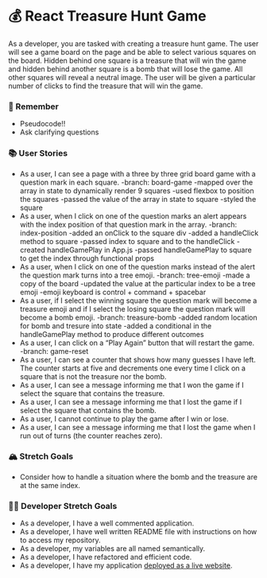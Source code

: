 # 💰 React Treasure Hunt Game

As a developer, you are tasked with creating a treasure hunt game. The user will see a game board on the page and be able to select various squares on the board. Hidden behind one square is a treasure that will win the game and hidden behind another square is a bomb that will lose the game. All other squares will reveal a neutral image. The user will be given a particular number of clicks to find the treasure that will win the game.

### 🤔 Remember

- Pseudocode!!
- Ask clarifying questions

### 📚 User Stories

- As a user, I can see a page with a three by three grid board game with a question mark in each square.
    -branch: board-game
    -mapped over the array in state to dynamically render 9 squares
    -used flexbox to position the squares
    -passed the value of the array in state to square
    -styled the square 
- As a user, when I click on one of the question marks an alert appears with the index position of that question mark in the array.
    -branch: index-position
    -added an onClick to the square div
    -added a handleClick method to square
    -passed index to square and to the handleClick
    -created handleGamePlay in App.js
    -passed handleGamePlay to square to get the index through functional props
- As a user, when I click on one of the question marks instead of the alert the question mark turns into a tree emoji.
    -branch: tree-emoji
    -made a copy of the board
    -updated the value at the particular index to be a tree emoji
    -emoji keyboard is control + command + spacebar
- As a user, if I select the winning square the question mark will become a treasure emoji and if I select the losing square the question mark will become a bomb emoji.
    -branch: treasure-bomb
    -added random location for bomb and tresure into state
    -added a conditional in the handleGamePlay method to produce different outcomes
- As a user, I can click on a “Play Again” button that will restart the game.
    -branch: game-reset
- As a user, I can see a counter that shows how many guesses I have left. The counter starts at five and decrements one every time I click on a square that is not the treasure nor the bomb.
- As a user, I can see a message informing me that I won the game if I select the square that contains the treasure.
- As a user, I can see a message informing me that I lost the game if I select the square that contains the bomb.
- As a user, I cannot continue to play the game after I win or lose.
- As a user, I can see a message informing me that I lost the game when I run out of turns (the counter reaches zero).

### 🏔 Stretch Goals

- Consider how to handle a situation where the bomb and the treasure are at the same index.

### 👩‍💻 Developer Stretch Goals

- As a developer, I have a well commented application.
- As a developer, I have well written README file with instructions on how to access my repository.
- As a developer, my variables are all named semantically.
- As a developer, I have refactored and efficient code.
- As a developer, I have my application [deployed as a live website](https://render.com/docs/deploy-create-react-app).
